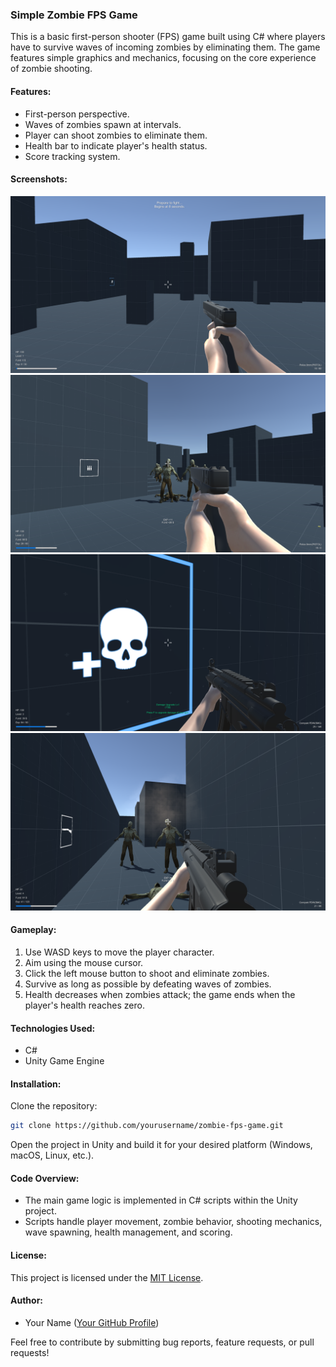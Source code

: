 ### Simple Zombie FPS Game

This is a basic first-person shooter (FPS) game built using C# where players have to survive waves of incoming zombies by eliminating them. The game features simple graphics and mechanics, focusing on the core experience of zombie shooting.

#### Features:
- First-person perspective.
- Waves of zombies spawn at intervals.
- Player can shoot zombies to eliminate them.
- Health bar to indicate player's health status.
- Score tracking system.

#### Screenshots:
![Screenshot 1](/simple-zombie-defence-fps/screenshot1.png)
![Screenshot 2](simple-zombie-defence-fps/screenshot2.png)
![Screenshot 3](simple-zombie-defence-fps/screenshot3.png)
![Screenshot 4](simple-zombie-defence-fps/screenshot4.png)

#### Gameplay:
1. Use WASD keys to move the player character.
2. Aim using the mouse cursor.
3. Click the left mouse button to shoot and eliminate zombies.
4. Survive as long as possible by defeating waves of zombies.
5. Health decreases when zombies attack; the game ends when the player's health reaches zero.

#### Technologies Used:
- C#
- Unity Game Engine

#### Installation:
Clone the repository:
```bash
git clone https://github.com/yourusername/zombie-fps-game.git
```
Open the project in Unity and build it for your desired platform (Windows, macOS, Linux, etc.).

#### Code Overview:
- The main game logic is implemented in C# scripts within the Unity project.
- Scripts handle player movement, zombie behavior, shooting mechanics, wave spawning, health management, and scoring.

#### License:
This project is licensed under the [MIT License](LICENSE).

#### Author:
- Your Name ([Your GitHub Profile](https://github.com/yourusername))

Feel free to contribute by submitting bug reports, feature requests, or pull requests!

